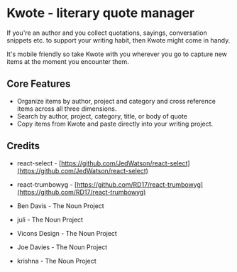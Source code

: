 # Kwote - literary quote manager

If you're an author and you collect quotations, sayings, conversation snippets etc. to support your writing habit, then Kwote might come in handy.

It's mobile friendly so take Kwote with you wherever you go to capture new items at the moment you encounter them.

## Core Features

- Organize items by author, project and category and cross reference items across all three dimensions.
- Search by author, project, category, title, or body of quote
- Copy items from Kwote and paste directly into your writing project.

## Credits

- react-select - [https://github.com/JedWatson/react-select](https://github.com/JedWatson/react-select)
- react-trumbowyg - [https://github.com/RD17/react-trumbowyg](https://github.com/RD17/react-trumbowyg)

- Ben Davis - The Noun Project
- juli - The Noun Project
- Vicons Design - The Noun Project
- Joe Davies - The Noun Project
- krishna - The Noun Project
